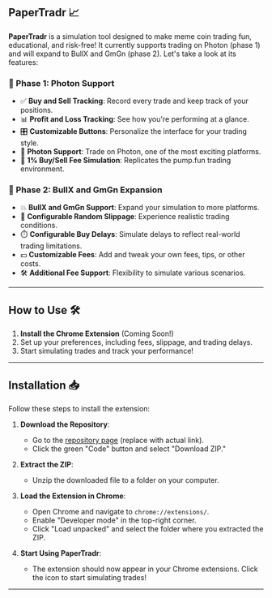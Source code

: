 ## PaperTradr 📈

**PaperTradr** is a simulation tool designed to make meme coin trading fun, educational, and risk-free! It currently supports trading on Photon (phase 1) and will expand to BullX and GmGn (phase 2). Let's take a look at its features:

### 🚀 Phase 1: Photon Support
- ✅ **Buy and Sell Tracking**: Record every trade and keep track of your positions.
- 📊 **Profit and Loss Tracking**: See how you're performing at a glance.
- 🎛️ **Customizable Buttons**: Personalize the interface for your trading style.
- 🌌 **Photon Support**: Trade on Photon, one of the most exciting platforms.
- 💸 **1% Buy/Sell Fee Simulation**: Replicates the pump.fun trading environment.

### 🌟 Phase 2: BullX and GmGn Expansion
- 💥 **BullX and GmGn Support**: Expand your simulation to more platforms.
- 🎲 **Configurable Random Slippage**: Experience realistic trading conditions.
- ⏱️ **Configurable Buy Delays**: Simulate delays to reflect real-world trading limitations.
- 💵 **Customizable Fees**: Add and tweak your own fees, tips, or other costs.
- 🛠️ **Additional Fee Support**: Flexibility to simulate various scenarios.

---

## How to Use 🛠️
1. **Install the Chrome Extension** (Coming Soon!)
2. Set up your preferences, including fees, slippage, and trading delays.
3. Start simulating trades and track your performance!

---

## Installation 📥

Follow these steps to install the extension:

1. **Download the Repository**:
   - Go to the [repository page](#) (replace with actual link).
   - Click the green "Code" button and select "Download ZIP."

2. **Extract the ZIP**:
   - Unzip the downloaded file to a folder on your computer.

3. **Load the Extension in Chrome**:
   - Open Chrome and navigate to `chrome://extensions/`.
   - Enable "Developer mode" in the top-right corner.
   - Click "Load unpacked" and select the folder where you extracted the ZIP.

4. **Start Using PaperTradr**:
   - The extension should now appear in your Chrome extensions. Click the icon to start simulating trades!

---
